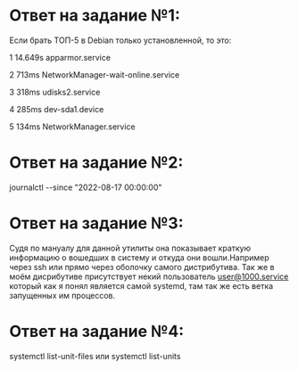 # Ответ на задание №1:
Если брать ТОП-5 в Debian только установленной, то это:

1 14.649s apparmor.service

2 713ms NetworkManager-wait-online.service

3 318ms udisks2.service

4 285ms dev-sda1.device

5 134ms NetworkManager.service

# Ответ на задание №2:
journalctl --since "2022-08-17 00:00:00"

# Ответ на задание №3:
 Судя по мануалу для данной утилиты она показывает краткую информацию о вошедших в систему и откуда они вошли.Например через ssh или прямо через оболочку самого дистрибутива. Так же в моём дисрибутиве присутствует некий пользователь user@1000.service который как я понял является самой systemd, там так же есть ветка запущенных им процессов.
# Ответ на задание №4:
systemctl list-unit-files или systemctl list-units
